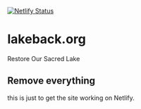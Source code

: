 [![Netlify Status](https://api.netlify.com/api/v1/badges/2919169f-daeb-4fcc-9a7c-ab71da318e03/deploy-status)](https://app.netlify.com/sites/lakeback/deploys)

# lakeback.org
Restore Our Sacred Lake

## Remove everything
this is just to get the site working on Netlify.
